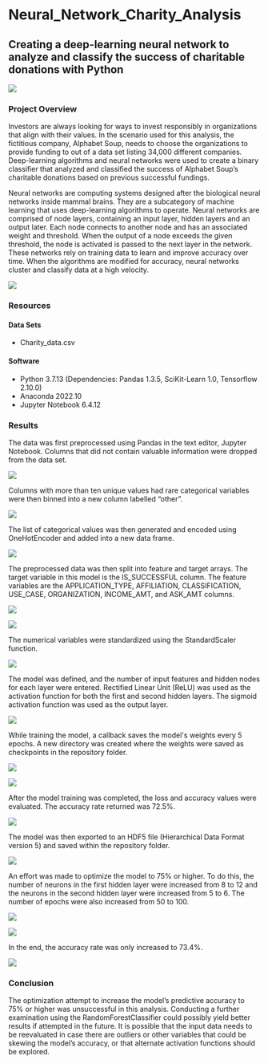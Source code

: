 # Neural_Network_Charity_Analysis
 
## Creating a deep-learning neural network to analyze and classify the success of charitable donations with Python 

![](Images/charitypic.jpg)

### Project Overview

Investors are always looking for ways to invest responsibly in organizations that align with their values. In the scenario used for this analysis, the fictitious company, Alphabet Soup, needs to choose the organizations to provide funding to out of a data set listing 34,000 different companies. Deep-learning algorithms and neural networks were used to create a binary classifier that analyzed and classified the success of Alphabet Soup’s charitable donations based on previous successful fundings. 

Neural networks are computing systems designed after the biological neural networks inside mammal brains. They are a subcategory of machine learning that uses deep-learning algorithms to operate. Neural networks are comprised of node layers, containing an input layer, hidden layers and an output later. Each node connects to another node and has an associated weight and threshold. When the output of a node exceeds the given threshold, the node is activated is passed to the next layer in the network. These networks rely on training data to learn and improve accuracy over time. When the algorithms are modified for accuracy, neural networks cluster and classify data at a high velocity. 

![](Images/neuralnetworkimage.jpg)

### Resources

#### Data Sets

* Charity_data.csv

#### Software

* Python 3.7.13 (Dependencies: Pandas 1.3.5, SciKit-Learn 1.0, Tensorflow 2.10.0)
* Anaconda 2022.10
* Jupyter Notebook 6.4.12

### Results

The data was first preprocessed using Pandas in the text editor, Jupyter Notebook. Columns that did not contain valuable information were dropped from the data set. 

![](Images/dropcolumns.jpg)

Columns with more than ten unique values had rare categorical variables were then binned into a new column labelled “other”. 

![](Images/binning.jpg)

The list of categorical values was then generated and encoded using OneHotEncoder and added into a new data frame.

![](Images/onehotencoder.jpg)

The preprocessed data was then split into feature and target arrays. The target variable in this model is the IS_SUCCESSFUL column. The feature variables are the APPLICATION_TYPE, AFFILIATION, CLASSIFICATION, USE_CASE, ORGANIZATION, INCOME_AMT, and ASK_AMT columns. 

![](Images/varabletypes.jpg)

![](Images/targetfeature.jpg)

The numerical variables were standardized using the StandardScaler function. 

![](Images/scale.jpg)

The model was defined, and the number of input features and hidden nodes for each layer were entered. Rectified Linear Unit (ReLU) was used as the activation function for both the first and second hidden layers. The sigmoid activation function was used as the output layer. 

![](Images/relusigmoidcode.jpg)

While training the model, a callback saves the model's weights every 5 epochs. A new directory was created where the weights were saved as checkpoints in the repository folder.   

![](Images/callbacktosaveweights.jpg)

![](Images/trainepochs.jpg)

After the model training was completed, the loss and accuracy values were evaluated. The accuracy rate returned was 72.5%.

![](Images/evaluatemodel.jpg)

The model was then exported to an HDF5 file (Hierarchical Data Format version 5) and saved within the repository folder. 

![](Images/exportmodel.jpg)

An effort was made to optimize the model to 75% or higher. To do this, the number of neurons in the first hidden layer were increased from 8 to 12 and the neurons in the second hidden layer were increased from 5 to 6. The number of epochs were also increased from 50 to 100.   

![](Images/optimizedmodel.jpg)

![](Images/optimizedtrainepochs.jpg)

In the end, the accuracy rate was only increased to 73.4%. 

![](Images/optimizedevaluateexport.jpg)

### Conclusion

The optimization attempt to increase the model’s predictive accuracy to 75% or higher was unsuccessful in this analysis. Conducting a further examination using the RandomForestClassifier could possibly yield better results if attempted in the future. It is possible that the input data needs to be reevaluated in case there are outliers or other variables that could be skewing the model’s accuracy, or that alternate activation functions should be explored. 
